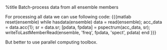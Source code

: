%title Batch-process data from all ensemble members

For processing all data we can use following code:
{{{matlab
reset(ensemble)
while hasdata(ensemble)
    data = read(ensemble);
    acc_data = data.acc{1};
    sr = data.sr;
    [pdata, fpdata] = pspectrum(acc_data, sr);
    writeToLastMemberRead(ensemble, 'freq', fpdata, 'spect', pdata)
end
}}}

But better to use parallel computing toolbox.
